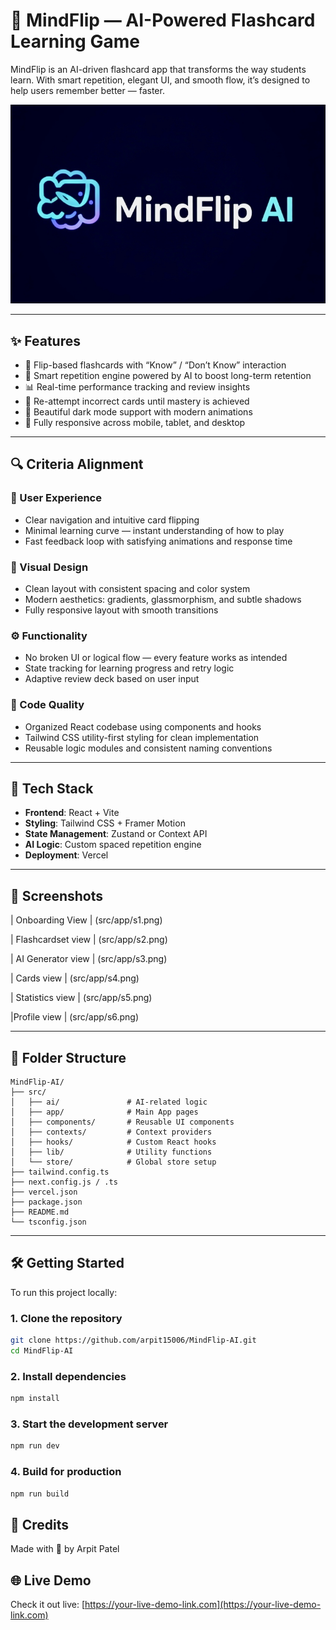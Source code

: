 # 🧠 MindFlip — AI-Powered Flashcard Learning Game

MindFlip is an AI-driven flashcard app that transforms the way students learn. With smart repetition, elegant UI, and smooth flow, it’s designed to help users remember better — faster.

![MindFlip-AI Logo](src/app/logo.jpeg)

---

## ✨ Features

- 🎴 Flip-based flashcards with “Know” / “Don’t Know” interaction
- 🧠 Smart repetition engine powered by AI to boost long-term retention
- 📊 Real-time performance tracking and review insights
- 🔁 Re-attempt incorrect cards until mastery is achieved
- 🌙 Beautiful dark mode support with modern animations
- 📱 Fully responsive across mobile, tablet, and desktop

---

## 🔍 Criteria Alignment

### 🧭 User Experience
- Clear navigation and intuitive card flipping
- Minimal learning curve — instant understanding of how to play
- Fast feedback loop with satisfying animations and response time

### 🎨 Visual Design
- Clean layout with consistent spacing and color system
- Modern aesthetics: gradients, glassmorphism, and subtle shadows
- Fully responsive layout with smooth transitions

### ⚙️ Functionality
- No broken UI or logical flow — every feature works as intended
- State tracking for learning progress and retry logic
- Adaptive review deck based on user input

### 🧼 Code Quality
- Organized React codebase using components and hooks
- Tailwind CSS utility-first styling for clean implementation
- Reusable logic modules and consistent naming conventions

---

## 🚀 Tech Stack

- **Frontend**: React + Vite
- **Styling**: Tailwind CSS + Framer Motion
- **State Management**: Zustand or Context API
- **AI Logic**: Custom spaced repetition engine
- **Deployment**: Vercel

---

## 📸 Screenshots
| Onboarding View |
(src/app/s1.png)

| Flashcardset view |
(src/app/s2.png)

| AI Generator view |
(src/app/s3.png)

| Cards view |
(src/app/s4.png)

| Statistics view |
(src/app/s5.png)

|Profile view |
(src/app/s6.png)

---

## 📂 Folder Structure

```
MindFlip-AI/
├── src/
│   ├── ai/               # AI-related logic
│   ├── app/              # Main App pages
│   ├── components/       # Reusable UI components
│   ├── contexts/         # Context providers
│   ├── hooks/            # Custom React hooks
│   ├── lib/              # Utility functions
│   └── store/            # Global store setup
├── tailwind.config.ts
├── next.config.js / .ts
├── vercel.json
├── package.json
├── README.md
└── tsconfig.json
```

---

## 🛠️ Getting Started

To run this project locally:

### 1. Clone the repository

```bash
git clone https://github.com/arpit15006/MindFlip-AI.git
cd MindFlip-AI
```

### 2. Install dependencies

```bash
npm install
```

### 3. Start the development server

```bash
npm run dev
```

### 4. Build for production

```bash
npm run build
```
## 🤝 Credits

Made with 💙 by Arpit Patel

## 🌐 Live Demo

Check it out live: [https://your-live-demo-link.com](https://your-live-demo-link.com)

